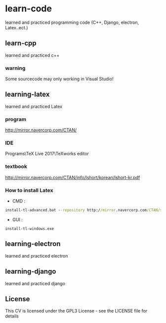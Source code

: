 # learn-code
learned and practiced programming code (C++, Django, electron, Latex..ect.) 

## learn-cpp
learned and practiced c++

### warning
Some sourcecode may only working in Visual Studio!

## learning-latex
learned and practiced Latex

### program

http://mirror.navercorp.com/CTAN/

### IDE

Programs\TeX Live 2017\TeXworks editor

### textbook

http://mirror.navercorp.com/CTAN/info/lshort/korean/lshort-kr.pdf

### How to install Latex

* CMD : 
```cmd
install-tl-advanced.bat --repository http://mirror.navercorp.com/CTAN/systems/texlive/tlnet/
```

* GUI : 
```
install-tl-windows.exe
```

## learning-electron
learned and practiced electron

## learning-django
learned and practiced django

## License
This CV is licensed under the GPL3 License - see the LICENSE file for details